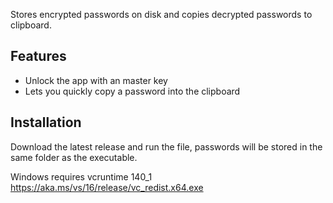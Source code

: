 Stores encrypted passwords on disk and copies decrypted passwords to clipboard.


## Features
* Unlock the app with an master key
* Lets you quickly copy a password into the clipboard


## Installation
Download the latest release and run the file, passwords will be stored in the same folder as the executable.

Windows requires vcruntime 140_1
https://aka.ms/vs/16/release/vc_redist.x64.exe
